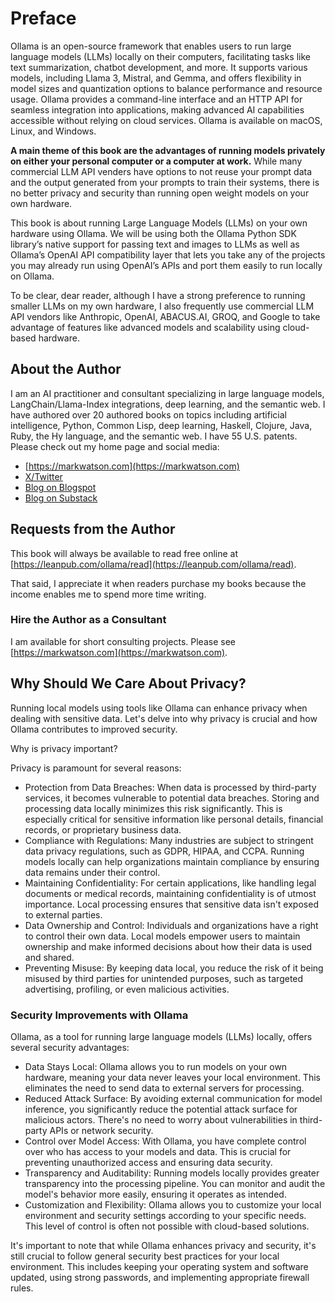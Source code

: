 # Preface

Ollama is an open-source framework that enables users to run
large language models (LLMs) locally on their computers, facilitating tasks like text summarization, chatbot development, and more. It supports various models, including Llama 3, Mistral, and Gemma, and offers flexibility in model sizes and quantization options to balance performance and resource usage. Ollama provides a command-line interface and an HTTP API for seamless integration into applications, making advanced AI capabilities accessible without relying on cloud services. Ollama is available on macOS,
Linux, and Windows.

**A main theme of this book are the advantages of running models privately on either your personal computer or a computer at work.**
While many commercial LLM API venders have options to not reuse
your prompt data and the output generated from your prompts to train their systems,
there is no better privacy and security than running open weight
models on your own hardware.

This book is about running Large Language Models (LLMs)
on your own hardware using Ollama. We will be using both the Ollama Python SDK library’s native support for passing text and images to LLMs as well as Ollama’s OpenAI API compatibility layer that lets you take any of the projects you may already run using OpenAI’s APIs and port them easily to run locally on Ollama.

To be clear, dear reader, although I have a strong preference to running smaller LLMs on my own hardware, I also frequently use commercial LLM API vendors like Anthropic,
OpenAI, ABACUS.AI, GROQ, and Google to take advantage of features like advanced models and scalability using cloud-based hardware.

## About the Author

I am an AI practitioner and consultant specializing in large language models, LangChain/Llama-Index integrations, deep learning, and the semantic web. I have authored over 20 authored books on topics including artificial intelligence, Python, Common Lisp, deep learning, Haskell, Clojure, Java, Ruby, the Hy language, and the semantic web. I have 55 U.S. patents. Please check out my home page and social media:

- [https://markwatson.com](https://markwatson.com)
- [X/Twitter](https://x.com/mark_l_watson)
- [Blog on Blogspot](https://mark-watson.blogspot.com)
- [Blog on Substack](https://marklwatson.substack.com)

## Requests from the Author

This book will always be available to read free online at [https://leanpub.com/ollama/read](https://leanpub.com/ollama/read).

That said, I appreciate it when readers purchase my books because the income enables me to spend more time writing.

### Hire the Author as a Consultant

I am available for short consulting projects. Please see [https://markwatson.com](https://markwatson.com).

## Why Should We Care About Privacy?

Running local models using tools like Ollama can enhance privacy when dealing with sensitive data. Let's delve into why privacy is crucial and how Ollama contributes to improved security.

Why is privacy important?

Privacy is paramount for several reasons:

- Protection from Data Breaches: When data is processed by third-party services, it becomes vulnerable to potential data breaches. Storing and processing data locally minimizes this risk significantly. This is especially critical for sensitive information like personal details, financial records, or proprietary business data.
- Compliance with Regulations: Many industries are subject to stringent data privacy regulations, such as GDPR, HIPAA, and CCPA. Running models locally can help organizations maintain compliance by ensuring data remains under their control.
- Maintaining Confidentiality: For certain applications, like handling legal documents or medical records, maintaining confidentiality is of utmost importance. Local processing ensures that sensitive data isn't exposed to external parties.
- Data Ownership and Control: Individuals and organizations have a right to control their own data. Local models empower users to maintain ownership and make informed decisions about how their data is used and shared.
- Preventing Misuse: By keeping data local, you reduce the risk of it being misused by third parties for unintended purposes, such as targeted advertising, profiling, or even malicious activities.

### Security Improvements with Ollama

Ollama, as a tool for running large language models (LLMs) locally, offers several security advantages:

- Data Stays Local: Ollama allows you to run models on your own hardware, meaning your data never leaves your local environment. This eliminates the need to send data to external servers for processing.
- Reduced Attack Surface: By avoiding external communication for model inference, you significantly reduce the potential attack surface for malicious actors. There's no need to worry about vulnerabilities in third-party APIs or network security.
- Control over Model Access: With Ollama, you have complete control over who has access to your models and data. This is crucial for preventing unauthorized access and ensuring data security.
- Transparency and Auditability: Running models locally provides greater transparency into the processing pipeline. You can monitor and audit the model's behavior more easily, ensuring it operates as intended.
- Customization and Flexibility: Ollama allows you to customize your local environment and security settings according to your specific needs. This level of control is often not possible with cloud-based solutions.

It's important to note that while Ollama enhances privacy and security, it's still crucial to follow general security best practices for your local environment. This includes keeping your operating system and software updated, using strong passwords, and implementing appropriate firewall rules.
